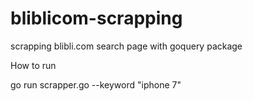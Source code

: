 # bliblicom-scrapping
scrapping blibli.com search page with goquery package

How to run

go run scrapper.go --keyword "iphone 7"
